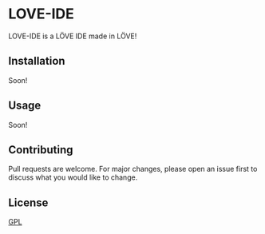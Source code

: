 # LOVE-IDE

LOVE-IDE is a LÖVE IDE made in LÖVE!

## Installation

Soon!

## Usage

Soon!

## Contributing
Pull requests are welcome. For major changes, please open an issue first to discuss what you would like to change.

## License
[GPL](https://choosealicense.com/licenses/gpl-3.0/)
